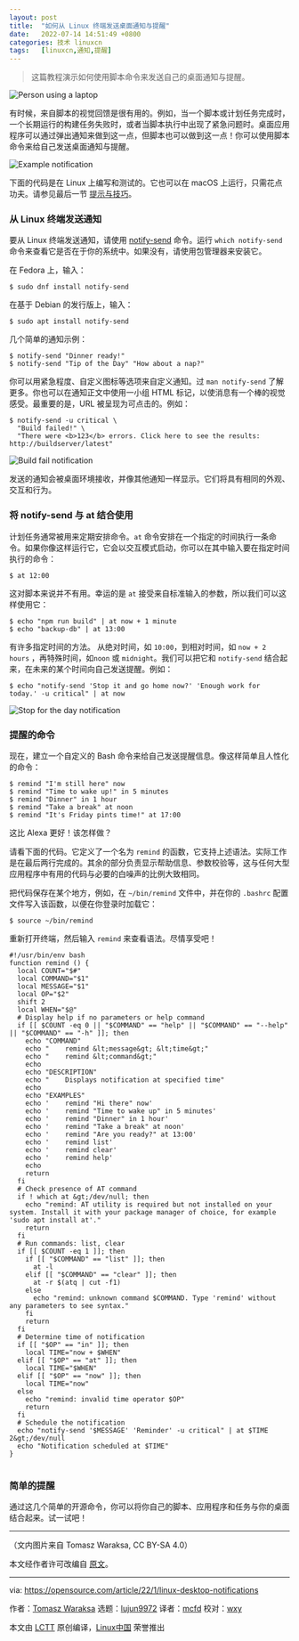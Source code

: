 ```yaml
---
layout: post
title:	"如何从 Linux 终端发送桌面通知与提醒"
date:	2022-07-14 14:51:49 +0800 
categories:	技术 linuxcn 
tags:	[linuxcn,通知,提醒]
---
```




> 
> 这篇教程演示如何使用脚本命令来发送自己的桌面通知与提醒。
> 
> 
> 


![](/Asserts/Images//attachment/album/202207/14/145103vawkhy6w506thy6h.jpg "Person using a laptop")


有时候，来自脚本的视觉回馈是很有用的。例如，当一个脚本或计划任务完成时，一个长期运行的构建任务失败时，或者当脚本执行中出现了紧急问题时。桌面应用程序可以通过弹出通知来做到这一点，但脚本也可以做到这一点！你可以使用脚本命令来给自己发送桌面通知与提醒。


![Example notification](/Asserts/Images//attachment/album/202207/14/145149orngsvxddhdlgsd7.png "Example notification")


下面的代码是在 Linux 上编写和测试的。它也可以在 macOS 上运行，只需花点功夫。请参见最后一节 [提示与技巧](https://opensource.com/article/22/1/linux-desktop-notifications/#script-notifications-on-macOS)。


### 从 Linux 终端发送通知


要从 Linux 终端发送通知，请使用 [notify-send](https://manpages.ubuntu.com/manpages/xenial/man1/notify-send.1.html) 命令。运行 `which notify-send` 命令来查看它是否在于你的系统中。如果没有，请使用包管理器来安装它。


在 Fedora 上，输入：



```
$ sudo dnf install notify-send

```

在基于 Debian 的发行版上，输入：



```
$ sudo apt install notify-send

```

几个简单的通知示例：



```
$ notify-send "Dinner ready!"
$ notify-send "Tip of the Day" "How about a nap?"

```

你可以用紧急程度、自定义图标等选项来自定义通知。过 `man notify-send` 了解更多。你也可以在通知正文中使用一小组 HTML 标记，以使消息有一个棒的视觉感受。最重要的是，URL 被呈现为可点击的。例如：



```
$ notify-send -u critical \
  "Build failed!" \
  "There were <b>123</b> errors. Click here to see the results: http://buildserver/latest"

```

![Build fail notification](/Asserts/Images//attachment/album/202207/14/145150lgduxdez72us8hku.png "Build fail notification")


发送的通知会被桌面环境接收，并像其他通知一样显示。它们将具有相同的外观、交互和行为。


### 将 notify-send 与 at 结合使用


计划任务通常被用来定期安排命令。`at` 命令安排在一个指定的时间执行一条命令。如果你像这样运行它，它会以交互模式启动，你可以在其中输入要在指定时间执行的命令：



```
$ at 12:00

```

这对脚本来说并不有用。幸运的是 `at` 接受来自标准输入的参数，所以我们可以这样使用它：



```
$ echo "npm run build" | at now + 1 minute
$ echo "backup-db" | at 13:00

```

有许多指定时间的方法。 从绝对时间，如 `10:00`，到相对时间，如 `now + 2 hours` ，再特殊时间，如`noon` 或 `midnight`。我们可以把它和 `notify-send` 结合起来，在未来的某个时间向自己发送提醒。例如：



```
$ echo "notify-send 'Stop it and go home now?' 'Enough work for today.' -u critical" | at now

```

![Stop for the day notification](/Asserts/Images//attachment/album/202207/14/145150o7i2q1ze70tzi08o.png "Stop for the day notification")


### 提醒的命令


现在，建立一个自定义的 Bash 命令来给自己发送提醒信息。像这样简单且人性化的命令：



```
$ remind "I'm still here" now
$ remind "Time to wake up!" in 5 minutes
$ remind "Dinner" in 1 hour
$ remind "Take a break" at noon
$ remind "It's Friday pints time!" at 17:00

```

这比 Alexa 更好！该怎样做？


请看下面的代码。它定义了一个名为 `remind` 的函数，它支持上述语法。实际工作是在最后两行完成的。其余的部分负责显示帮助信息、参数校验等，这与任何大型应用程序中有用的代码与必要的白噪声的比例大致相同。


把代码保存在某个地方，例如，在 `~/bin/remind` 文件中，并在你的 `.bashrc` 配置文件写入该函数，以便在你登录时加载它：



```
$ source ~/bin/remind

```

重新打开终端，然后输入 `remind` 来查看语法。尽情享受吧！



```
#!/usr/bin/env bash
function remind () {
  local COUNT="$#"
  local COMMAND="$1"
  local MESSAGE="$1"
  local OP="$2"
  shift 2
  local WHEN="$@"
  # Display help if no parameters or help command
  if [[ $COUNT -eq 0 || "$COMMAND" == "help" || "$COMMAND" == "--help" || "$COMMAND" == "-h" ]]; then
    echo "COMMAND"
    echo "    remind &lt;message&gt; &lt;time&gt;"
    echo "    remind &lt;command&gt;"
    echo
    echo "DESCRIPTION"
    echo "    Displays notification at specified time"
    echo
    echo "EXAMPLES"
    echo '    remind "Hi there" now'
    echo '    remind "Time to wake up" in 5 minutes'
    echo '    remind "Dinner" in 1 hour'
    echo '    remind "Take a break" at noon'
    echo '    remind "Are you ready?" at 13:00'
    echo '    remind list'
    echo '    remind clear'
    echo '    remind help'
    echo
    return
  fi
  # Check presence of AT command
  if ! which at &gt;/dev/null; then
    echo "remind: AT utility is required but not installed on your system. Install it with your package manager of choice, for example 'sudo apt install at'."
    return
  fi
  # Run commands: list, clear
  if [[ $COUNT -eq 1 ]]; then
    if [[ "$COMMAND" == "list" ]]; then
      at -l
    elif [[ "$COMMAND" == "clear" ]]; then
      at -r $(atq | cut -f1)
    else
      echo "remind: unknown command $COMMAND. Type 'remind' without any parameters to see syntax."
    fi
    return
  fi
  # Determine time of notification
  if [[ "$OP" == "in" ]]; then
    local TIME="now + $WHEN"
  elif [[ "$OP" == "at" ]]; then
    local TIME="$WHEN"
  elif [[ "$OP" == "now" ]]; then
    local TIME="now"
  else
    echo "remind: invalid time operator $OP"
    return
  fi
  # Schedule the notification
  echo "notify-send '$MESSAGE' 'Reminder' -u critical" | at $TIME 2&gt;/dev/null
  echo "Notification scheduled at $TIME"
}


```

### 简单的提醒


通过这几个简单的开源命令，你可以将你自己的脚本、应用程序和任务与你的桌面结合起来。试一试吧！




---


（文内图片来自 Tomasz Waraksa, CC BY-SA 4.0）


本文经作者许可改编自 [原文](https://letsdebug.it/post/30-linux-desktop-notifications/)。




---


via: <https://opensource.com/article/22/1/linux-desktop-notifications>


作者：[Tomasz Waraksa](https://opensource.com/users/tomasz) 选题：[lujun9972](https://github.com/lujun9972) 译者：[mcfd](https://github.com/mcfd) 校对：[wxy](https://github.com/wxy)


本文由 [LCTT](https://github.com/LCTT/TranslateProject) 原创编译，[Linux中国](https://linux.cn/) 荣誉推出

